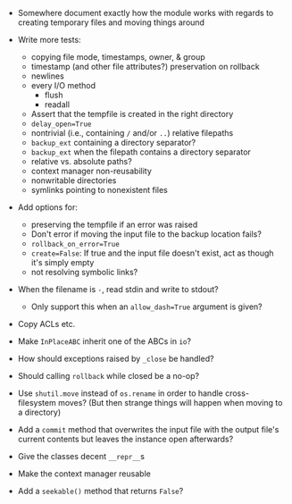 - Somewhere document exactly how the module works with regards to creating
  temporary files and moving things around

- Write more tests:
    - copying file mode, timestamps, owner, & group
    - timestamp (and other file attributes?) preservation on rollback
    - newlines
    - every I/O method
        - flush
        - readall
    - Assert that the tempfile is created in the right directory
    - `delay_open=True`
    - nontrivial (i.e., containing `/` and/or `..`) relative filepaths
    - `backup_ext` containing a directory separator?
    - `backup_ext` when the filepath contains a directory separator
    - relative vs. absolute paths?
    - context manager non-reusability
    - nonwritable directories
    - symlinks pointing to nonexistent files

- Add options for:
    - preserving the tempfile if an error was raised
    - Don't error if moving the input file to the backup location fails?
    - `rollback_on_error=True`
    - `create=False`: If true and the input file doesn't exist, act as though
      it's simply empty
    - not resolving symbolic links?

- When the filename is `-`, read stdin and write to stdout?
    - Only support this when an `allow_dash=True` argument is given?
- Copy ACLs etc.
- Make `InPlaceABC` inherit one of the ABCs in `io`?
- How should exceptions raised by `_close` be handled?
- Should calling `rollback` while closed be a no-op?
- Use `shutil.move` instead of `os.rename` in order to handle cross-filesystem
  moves?  (But then strange things will happen when moving to a directory)
- Add a `commit` method that overwrites the input file with the output file's
  current contents but leaves the instance open afterwards?
- Give the classes decent `__repr__`s
- Make the context manager reusable
- Add a `seekable()` method that returns `False`?
